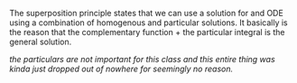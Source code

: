 The superposition principle states that we can use a solution for and ODE using a combination of homogenous and particular solutions.
It basically is the reason that the complementary function + the particular integral is the general solution.

_the particulars are not important for this class and this entire thing was kinda just dropped out of nowhere for seemingly no reason._